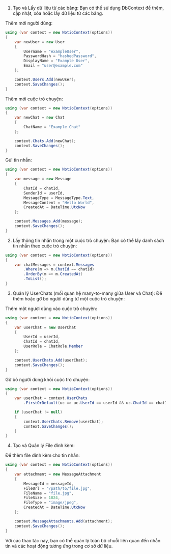 ﻿1. Tạo và Lấy dữ liệu từ các bảng:
Bạn có thể sử dụng DbContext để thêm, cập nhật, xóa hoặc lấy dữ liệu từ các bảng.

Thêm mới người dùng:

```csharp
using (var context = new NotioContext(options))
{
    var newUser = new User
    {
        Username = "exampleUser",
        PasswordHash = "hashedPassword",
        DisplayName = "Example User",
        Email = "user@example.com"
    };

    context.Users.Add(newUser);
    context.SaveChanges();
}
```

Thêm mới cuộc trò chuyện:

```csharp
using (var context = new NotioContext(options))
{
    var newChat = new Chat
    {
        ChatName = "Example Chat"
    };

    context.Chats.Add(newChat);
    context.SaveChanges();
}
```

Gửi tin nhắn:

```csharp
using (var context = new NotioContext(options))
{
    var message = new Message
    {
        ChatId = chatId,
        SenderId = userId,
        MessageType = MessageType.Text,
        MessageContent = "Hello World",
        CreatedAt = DateTime.UtcNow
    };

    context.Messages.Add(message);
    context.SaveChanges();
}
```
2. Lấy thông tin nhắn trong một cuộc trò chuyện:
Bạn có thể lấy danh sách tin nhắn theo cuộc trò chuyện:

```csharp
using (var context = new NotioContext(options))
{
    var chatMessages = context.Messages
        .Where(m => m.ChatId == chatId)
        .OrderBy(m => m.CreatedAt)
        .ToList();
}
```
3. Quản lý UserChats (mối quan hệ many-to-many giữa User và Chat):
Để thêm hoặc gỡ bỏ người dùng từ một cuộc trò chuyện:

Thêm một người dùng vào cuộc trò chuyện:

```csharp
using (var context = new NotioContext(options))
{
    var userChat = new UserChat
    {
        UserId = userId,
        ChatId = chatId,
        UserRole = ChatRole.Member
    };

    context.UserChats.Add(userChat);
    context.SaveChanges();
}
```
Gỡ bỏ người dùng khỏi cuộc trò chuyện:

```csharp
using (var context = new NotioContext(options))
{
    var userChat = context.UserChats
        .FirstOrDefault(uc => uc.UserId == userId && uc.ChatId == chatId);

    if (userChat != null)
    {
        context.UserChats.Remove(userChat);
        context.SaveChanges();
    }
}
```
4. Tạo và Quản lý File đính kèm:

Để thêm file đính kèm cho tin nhắn:

```csharp
using (var context = new NotioContext(options))
{
    var attachment = new MessageAttachment
    {
        MessageId = messageId,
        FileUrl = "/path/to/file.jpg",
        FileName = "file.jpg",
        FileSize = 1024,
        FileType = "image/jpeg",
        CreatedAt = DateTime.UtcNow
    };

    context.MessageAttachments.Add(attachment);
    context.SaveChanges();
}
```
Với các thao tác này, bạn có thể quản lý toàn bộ chuỗi liên quan đến nhắn tin và các hoạt động tương ứng trong cơ sở dữ liệu.
